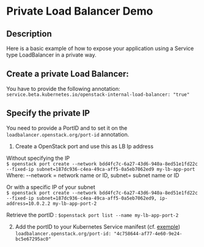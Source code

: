 # Private Load Balancer Demo

## Description
Here is a basic example of how to expose your application using a Service type LoadBalancer in a private way.

## Create a private Load Balancer:
You have to provide the following annotation:
`service.beta.kubernetes.io/openstack-internal-load-balancer: "true"`

## Specify the private IP
You need to provide a PortID and to set it on the `loadbalancer.openstack.org/port-id` annotation. 

1. Create a OpenStack port and use this as LB Ip address

  Without specifying the IP\
  `$ openstack port create --network bdd4fc7c-6a27-43d6-940a-8ed51e1fd22c --fixed-ip subnet=187dc936-c4ea-49ca-aff5-0a5eb7062ed9 my-lb-app-port`\
  Where: --network = network name or ID, subnet= subnet name or ID

  Or with a specific IP of your subnet \
  `$ openstack port create --network bdd4fc7c-6a27-43d6-940a-8ed51e1fd22c --fixed-ip subnet=187dc936-c4ea-49ca-aff5-0a5eb7062ed9, ip-address=10.0.2.2 my-lb-app-port-2`

  Retrieve the portID :
  `$openstack port list --name my-lb-app-port-2`

2. Add the portID to your Kubernetes Service manifest (cf. [exemple](./lb_private_with_openstack_port.yaml))\
`loadbalancer.openstack.org/port-id: "4c758644-af77-4e60-9e24-bc5e67295ac0"`

